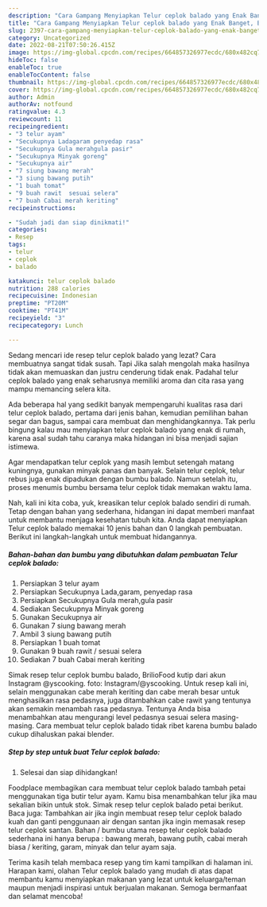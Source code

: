 ```yaml
---
description: "Cara Gampang Menyiapkan Telur ceplok balado yang Enak Banget, Buat Buka Puasa Bisa Manjain Lidah"
title: "Cara Gampang Menyiapkan Telur ceplok balado yang Enak Banget, Buat Buka Puasa Bisa Manjain Lidah"
slug: 2397-cara-gampang-menyiapkan-telur-ceplok-balado-yang-enak-banget-buat-buka-puasa-bisa-manjain-lidah
category: Uncategorized
date: 2022-08-21T07:50:26.415Z
image: https://img-global.cpcdn.com/recipes/664857326977ecdc/680x482cq70/telur-ceplok-balado-foto-resep-utama.jpg
hideToc: false
enableToc: true
enableTocContent: false
thumbnail: https://img-global.cpcdn.com/recipes/664857326977ecdc/680x482cq70/telur-ceplok-balado-foto-resep-utama.jpg
cover: https://img-global.cpcdn.com/recipes/664857326977ecdc/680x482cq70/telur-ceplok-balado-foto-resep-utama.jpg
author: Admin
authorAv: notfound
ratingvalue: 4.3
reviewcount: 11
recipeingredient:
- "3 telur ayam"
- "Secukupnya Ladagaram penyedap rasa"
- "Secukupnya Gula merahgula pasir"
- "Secukupnya Minyak goreng"
- "Secukupnya air"
- "7 siung bawang merah"
- "3 siung bawang putih"
- "1 buah tomat"
- "9 buah rawit  sesuai selera"
- "7 buah Cabai merah keriting"
recipeinstructions:

- "Sudah jadi dan siap dinikmati!"
categories:
- Resep
tags:
- telur
- ceplok
- balado

katakunci: telur ceplok balado 
nutrition: 288 calories
recipecuisine: Indonesian
preptime: "PT20M"
cooktime: "PT41M"
recipeyield: "3"
recipecategory: Lunch

---
```



Sedang mencari ide resep telur ceplok balado yang lezat? Cara membuatnya sangat tidak susah. Tapi Jika salah mengolah maka hasilnya tidak akan memuaskan dan justru cenderung tidak enak. Padahal telur ceplok balado yang enak seharusnya memiliki aroma dan cita rasa yang mampu memancing selera kita.


Ada beberapa hal yang sedikit banyak mempengaruhi kualitas rasa dari telur ceplok balado, pertama dari jenis bahan, kemudian pemilihan bahan segar dan bagus, sampai cara membuat dan menghidangkannya. Tak perlu bingung kalau mau menyiapkan telur ceplok balado yang enak di rumah, karena asal sudah tahu caranya maka hidangan ini bisa menjadi sajian istimewa.

Agar mendapatkan telur ceplok yang masih lembut setengah matang kuningnya, gunakan minyak panas dan banyak. Selain telur ceplok, telur rebus juga enak dipadukan dengan bumbu balado. Namun setelah itu, proses menumis bumbu bersama telur ceplok tidak memakan waktu lama.


Nah, kali ini kita coba, yuk, kreasikan telur ceplok balado sendiri di rumah. Tetap dengan bahan yang sederhana, hidangan ini dapat memberi manfaat untuk membantu menjaga kesehatan tubuh kita. Anda dapat menyiapkan Telur ceplok balado memakai 10 jenis bahan dan 0 langkah pembuatan. Berikut ini langkah-langkah untuk membuat hidangannya.

<!--inarticleads1-->

##### Bahan-bahan dan bumbu yang dibutuhkan dalam pembuatan Telur ceplok balado:

1. Persiapkan 3 telur ayam
1. Persiapkan Secukupnya Lada,garam, penyedap rasa
1. Persiapkan Secukupnya Gula merah,gula pasir
1. Sediakan Secukupnya Minyak goreng
1. Gunakan Secukupnya air
1. Gunakan 7 siung bawang merah
1. Ambil 3 siung bawang putih
1. Persiapkan 1 buah tomat
1. Gunakan 9 buah rawit / sesuai selera
1. Sediakan 7 buah Cabai merah keriting


Simak resep telur ceplok bumbu balado, BrilioFood kutip dari akun Instagram @yscooking. foto: Instagram/@yscooking. Untuk resep kali ini, selain menggunakan cabe merah keriting dan cabe merah besar untuk menghasilkan rasa pedasnya, juga ditambahkan cabe rawit yang tentunya akan semakin menambah rasa pedasnya. Tentunya Anda bisa menambahkan atau mengurangi level pedasnya sesuai selera masing-masing. Cara membuat telur ceplok balado tidak ribet karena bumbu balado cukup dihaluskan pakai blender. 

<!--inarticleads2-->

##### Step by step untuk buat Telur ceplok balado:


1. Selesai dan siap dihidangkan!

Foodplace membagikan cara membuat telur ceplok balado tambah petai menggunakan tiga butir telur ayam. Kamu bisa menambahkan telur jika mau sekalian bikin untuk stok. Simak resep telur ceplok balado petai berikut. Baca juga: Tambahkan air jika ingin membuat resep telur ceplok balado kuah dan ganti penggunaan air dengan santan jika ingin memasak resep telur ceplok santan. Bahan / bumbu utama resep telur ceplok balado sederhana ini hanya berupa : bawang merah, bawang putih, cabai merah biasa / keriting, garam, minyak dan telur ayam saja. 

Terima kasih telah membaca resep yang tim kami tampilkan di halaman ini. Harapan kami, olahan Telur ceplok balado yang mudah di atas dapat membantu kamu menyiapkan makanan yang lezat untuk keluarga/teman maupun menjadi inspirasi untuk berjualan makanan. Semoga bermanfaat dan selamat mencoba!
